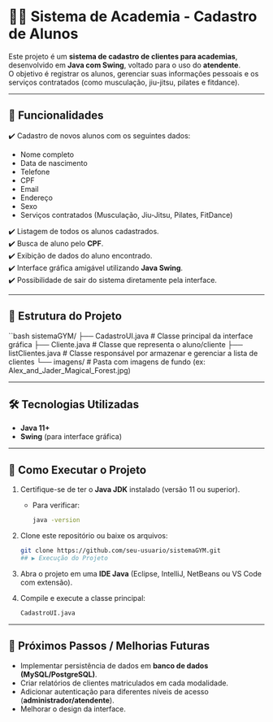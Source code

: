 # 🏋️‍♂️ Sistema de Academia - Cadastro de Alunos  

Este projeto é um **sistema de cadastro de clientes para academias**, desenvolvido em **Java com Swing**, voltado para o uso do **atendente**.  
O objetivo é registrar os alunos, gerenciar suas informações pessoais e os serviços contratados (como musculação, jiu-jitsu, pilates e fitdance).  

---

## 📌 Funcionalidades  

✔️ Cadastro de novos alunos com os seguintes dados:  
- Nome completo  
- Data de nascimento  
- Telefone  
- CPF  
- Email  
- Endereço  
- Sexo  
- Serviços contratados (Musculação, Jiu-Jitsu, Pilates, FitDance)  

✔️ Listagem de todos os alunos cadastrados.  
✔️ Busca de aluno pelo **CPF**.  
✔️ Exibição de dados do aluno encontrado.  
✔️ Interface gráfica amigável utilizando **Java Swing**.  
✔️ Possibilidade de sair do sistema diretamente pela interface.  

---

## 📂 Estrutura do Projeto  

``bash
sistemaGYM/
├── CadastroUI.java       # Classe principal da interface gráfica
├── Cliente.java          # Classe que representa o aluno/cliente
├── listClientes.java     # Classe responsável por armazenar e gerenciar a lista de clientes
└── imagens/              # Pasta com imagens de fundo (ex: Alex_and_Jader_Magical_Forest.jpg)

---

## 🛠️ Tecnologias Utilizadas  

- **Java 11+**  
- **Swing** (para interface gráfica)  

---

## 🚀 Como Executar o Projeto  

1. Certifique-se de ter o **Java JDK** instalado (versão 11 ou superior).  
   - Para verificar:  
     ```bash
     java -version
     ```

2. Clone este repositório ou baixe os arquivos:  
   ```bash
   git clone https://github.com/seu-usuario/sistemaGYM.git
   ## ▶️ Execução do Projeto  

3. Abra o projeto em uma **IDE Java** (Eclipse, IntelliJ, NetBeans ou VS Code com extensão).  

4. Compile e execute a classe principal:  

   ```bash
   CadastroUI.java
   
---

## 📖 Próximos Passos / Melhorias Futuras  

- Implementar persistência de dados em **banco de dados (MySQL/PostgreSQL)**.  
- Criar relatórios de clientes matriculados em cada modalidade.  
- Adicionar autenticação para diferentes níveis de acesso (**administrador/atendente**).  
- Melhorar o design da interface.  
